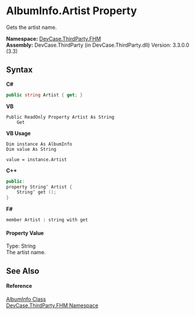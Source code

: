# AlbumInfo.Artist Property 
 

Gets the artist name.

**Namespace:**&nbsp;<a href="N_DevCase_ThirdParty_FHM">DevCase.ThirdParty.FHM</a><br />**Assembly:**&nbsp;DevCase.ThirdParty (in DevCase.ThirdParty.dll) Version: 3.3.0.0 (3.3)

## Syntax

**C#**<br />
``` C#
public string Artist { get; }
```

**VB**<br />
``` VB
Public ReadOnly Property Artist As String
	Get
```

**VB Usage**<br />
``` VB Usage
Dim instance As AlbumInfo
Dim value As String

value = instance.Artist

```

**C++**<br />
``` C++
public:
property String^ Artist {
	String^ get ();
}
```

**F#**<br />
``` F#
member Artist : string with get

```


#### Property Value
Type: String<br />The artist name.

## See Also


#### Reference
<a href="T_DevCase_ThirdParty_FHM_AlbumInfo">AlbumInfo Class</a><br /><a href="N_DevCase_ThirdParty_FHM">DevCase.ThirdParty.FHM Namespace</a><br />